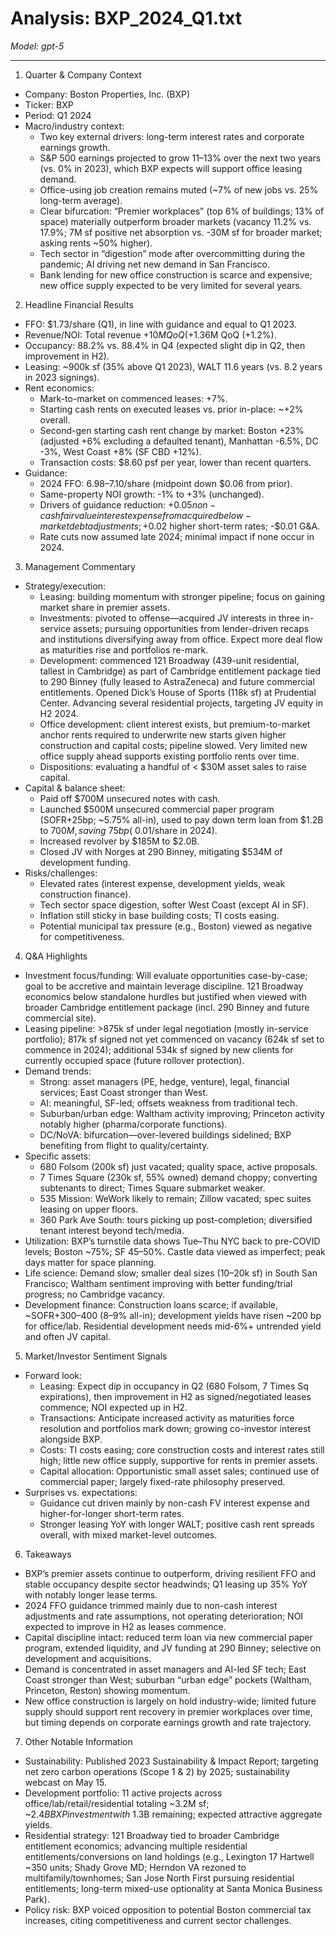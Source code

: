 # Analysis: BXP_2024_Q1.txt

*Model: gpt-5*

---

1) Quarter & Company Context
- Company: Boston Properties, Inc. (BXP)
- Ticker: BXP
- Period: Q1 2024
- Macro/industry context:
  - Two key external drivers: long-term interest rates and corporate earnings growth.
  - S&P 500 earnings projected to grow 11–13% over the next two years (vs. 0% in 2023), which BXP expects will support office leasing demand.
  - Office-using job creation remains muted (~7% of new jobs vs. 25% long-term average).
  - Clear bifurcation: “Premier workplaces” (top 6% of buildings; 13% of space) materially outperform broader markets (vacancy 11.2% vs. 17.9%; 7M sf positive net absorption vs. -30M sf for broader market; asking rents ~50% higher).
  - Tech sector in “digestion” mode after overcommitting during the pandemic; AI driving net new demand in San Francisco.
  - Bank lending for new office construction is scarce and expensive; new office supply expected to be very limited for several years.

2) Headline Financial Results
- FFO: $1.73/share (Q1), in line with guidance and equal to Q1 2023.
- Revenue/NOI: Total revenue +$10M QoQ (+1.3%); BXP share of portfolio NOI +$6M QoQ (+1.2%).
- Occupancy: 88.2% vs. 88.4% in Q4 (expected slight dip in Q2, then improvement in H2).
- Leasing: ~900k sf (35% above Q1 2023), WALT 11.6 years (vs. 8.2 years in 2023 signings).
- Rent economics:
  - Mark-to-market on commenced leases: +7%.
  - Starting cash rents on executed leases vs. prior in-place: ~+2% overall.
  - Second-gen starting cash rent change by market: Boston +23% (adjusted +6% excluding a defaulted tenant), Manhattan -6.5%, DC -3%, West Coast +8% (SF CBD +12%).
  - Transaction costs: $8.60 psf per year, lower than recent quarters.
- Guidance:
  - 2024 FFO: $6.98–$7.10/share (midpoint down $0.06 from prior).
  - Same-property NOI growth: -1% to +3% (unchanged).
  - Drivers of guidance reduction: +$0.05 non-cash fair value interest expense from acquired below-market debt adjustments; +$0.02 higher short-term rates; -$0.01 G&A.
  - Rate cuts now assumed late 2024; minimal impact if none occur in 2024.

3) Management Commentary
- Strategy/execution:
  - Leasing: building momentum with stronger pipeline; focus on gaining market share in premier assets.
  - Investments: pivoted to offense—acquired JV interests in three in-service assets; pursuing opportunities from lender-driven recaps and institutions diversifying away from office. Expect more deal flow as maturities rise and portfolios re-mark.
  - Development: commenced 121 Broadway (439-unit residential, tallest in Cambridge) as part of Cambridge entitlement package tied to 290 Binney (fully leased to AstraZeneca) and future commercial entitlements. Opened Dick’s House of Sports (118k sf) at Prudential Center. Advancing several residential projects, targeting JV equity in H2 2024.
  - Office development: client interest exists, but premium-to-market anchor rents required to underwrite new starts given higher construction and capital costs; pipeline slowed. Very limited new office supply ahead supports existing portfolio rents over time.
  - Dispositions: evaluating a handful of < $30M asset sales to raise capital.
- Capital & balance sheet:
  - Paid off $700M unsecured notes with cash.
  - Launched $500M unsecured commercial paper program (SOFR+25bp; ~5.75% all-in), used to pay down term loan from $1.2B to $700M, saving ~75bp (~$0.01/share in 2024).
  - Increased revolver by $185M to $2.0B.
  - Closed JV with Norges at 290 Binney, mitigating $534M of development funding.
- Risks/challenges:
  - Elevated rates (interest expense, development yields, weak construction finance).
  - Tech sector space digestion, softer West Coast (except AI in SF).
  - Inflation still sticky in base building costs; TI costs easing.
  - Potential municipal tax pressure (e.g., Boston) viewed as negative for competitiveness.

4) Q&A Highlights
- Investment focus/funding: Will evaluate opportunities case-by-case; goal to be accretive and maintain leverage discipline. 121 Broadway economics below standalone hurdles but justified when viewed with broader Cambridge entitlement package (incl. 290 Binney and future commercial site).
- Leasing pipeline: >875k sf under legal negotiation (mostly in-service portfolio); 817k sf signed not yet commenced on vacancy (624k sf set to commence in 2024); additional 534k sf signed by new clients for currently occupied space (future rollover protection).
- Demand trends:
  - Strong: asset managers (PE, hedge, venture), legal, financial services; East Coast stronger than West.
  - AI: meaningful, SF-led; offsets weakness from traditional tech.
  - Suburban/urban edge: Waltham activity improving; Princeton activity notably higher (pharma/corporate functions).
  - DC/NoVA: bifurcation—over-levered buildings sidelined; BXP benefiting from flight to quality/certainty.
- Specific assets:
  - 680 Folsom (200k sf) just vacated; quality space, active proposals.
  - 7 Times Square (230k sf, 55% owned) demand choppy; converting subtenants to direct; Times Square submarket weaker.
  - 535 Mission: WeWork likely to remain; Zillow vacated; spec suites leasing on upper floors.
  - 360 Park Ave South: tours picking up post-completion; diversified tenant interest beyond tech/media.
- Utilization: BXP’s turnstile data shows Tue–Thu NYC back to pre-COVID levels; Boston ~75%; SF 45–50%. Castle data viewed as imperfect; peak days matter for space planning.
- Life science: Demand slow; smaller deal sizes (10–20k sf) in South San Francisco; Waltham sentiment improving with better funding/trial progress; no Cambridge vacancy.
- Development finance: Construction loans scarce; if available, ~SOFR+300–400 (8–9% all-in); development yields have risen ~200 bp for office/lab. Residential development needs mid-6%+ untrended yield and often JV capital.

5) Market/Investor Sentiment Signals
- Forward look:
  - Leasing: Expect dip in occupancy in Q2 (680 Folsom, 7 Times Sq expirations), then improvement in H2 as signed/negotiated leases commence; NOI expected up in H2.
  - Transactions: Anticipate increased activity as maturities force resolution and portfolios mark down; growing co-investor interest alongside BXP.
  - Costs: TI costs easing; core construction costs and interest rates still high; little new office supply, supportive for rents in premier assets.
  - Capital allocation: Opportunistic small asset sales; continued use of commercial paper; largely fixed-rate philosophy preserved.
- Surprises vs. expectations:
  - Guidance cut driven mainly by non-cash FV interest expense and higher-for-longer short-term rates.
  - Stronger leasing YoY with longer WALT; positive cash rent spreads overall, with mixed market-level outcomes.

6) Takeaways
- BXP’s premier assets continue to outperform, driving resilient FFO and stable occupancy despite sector headwinds; Q1 leasing up 35% YoY with notably longer lease terms.
- 2024 FFO guidance trimmed mainly due to non-cash interest adjustments and rate assumptions, not operating deterioration; NOI expected to improve in H2 as leases commence.
- Capital discipline intact: reduced term loan via new commercial paper program, extended liquidity, and JV funding at 290 Binney; selective on development and acquisitions.
- Demand is concentrated in asset managers and AI-led SF tech; East Coast stronger than West; suburban “urban edge” pockets (Waltham, Princeton, Reston) showing momentum.
- New office construction is largely on hold industry-wide; limited future supply should support rent recovery in premier workplaces over time, but timing depends on corporate earnings growth and rate trajectory.

7) Other Notable Information
- Sustainability: Published 2023 Sustainability & Impact Report; targeting net zero carbon operations (Scope 1 & 2) by 2025; sustainability webcast on May 15.
- Development portfolio: 11 active projects across office/lab/retail/residential totaling ~3.2M sf; ~$2.4B BXP investment with ~$1.3B remaining; expected attractive aggregate yields.
- Residential strategy: 121 Broadway tied to broader Cambridge entitlement economics; advancing multiple residential entitlements/conversions on land holdings (e.g., Lexington 17 Hartwell ~350 units; Shady Grove MD; Herndon VA rezoned to multifamily/townhomes; San Jose North First pursuing residential entitlements; long-term mixed-use optionality at Santa Monica Business Park).
- Policy risk: BXP voiced opposition to potential Boston commercial tax increases, citing competitiveness and current sector challenges.
